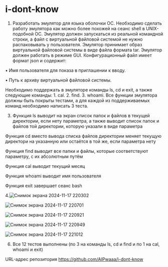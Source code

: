 # i-dont-know

1. Разработать эмулятор для языка оболочки ОС. Необходимо сделать работу
эмулятора как можно более похожей на сеанс shell в UNIX-подобной ОС.
Эмулятор должен запускаться из реальной командной строки, а файл с
виртуальной файловой системой не нужно распаковывать у пользователя.
Эмулятор принимает образ виртуальной файловой системы в виде файла формата
tar. Эмулятор должен работать в режиме GUI.
Конфигурационный файл имеет формат json и содержит:

• Имя пользователя для показа в приглашении к вводу.

• Путь к архиву виртуальной файловой системы.

Необходимо поддержать в эмуляторе команды ls, cd и exit, а также
следующие команды: 1. cal. 2. find. 3. whoami.
Все функции эмулятора должны быть покрыты тестами, а для каждой из
поддерживаемых команд необходимо написать 3 теста.

3. Функция ls выводит на экран список папок и файлов в текущей директории, если нету параметра, а также выводит
список папок и файлов той директории, которую указали в виде параметра

Функция cd вместо вывода списка файлов директории меняет текущую директори на указанную или остаётся в той же, если параметра нету

Функция find выводит все папки и файлы, которые соответствуют параметру, с их абсолютным путём

Функция cal выводит текущий месяц

Функция whoami выводит имя пользователя

Функция exit завершает сеанс bash

4.![Снимок экрана 2024-11-17 220302](https://github.com/user-attachments/assets/effa06d9-9fa6-48e0-8d16-a2b92fa13963)

![Снимок экрана 2024-11-17 220701](https://github.com/user-attachments/assets/11f40faa-0bc0-4073-b107-2eee9126fd1f)

![Снимок экрана 2024-11-17 220921](https://github.com/user-attachments/assets/96a6309c-bdd0-4c23-bd9a-9aa16d4398c6)

![Снимок экрана 2024-11-17 220949](https://github.com/user-attachments/assets/96515996-0d1b-4fa5-964d-438efc3dbc44)

![Снимок экрана 2024-11-17 221012](https://github.com/user-attachments/assets/1b2b25eb-1c2c-4551-8dce-ec8c7f8c87bb)

6. Все 12 тестов выполнены (по 3 на команды ls, cd и find и по 1 на cal, whoami и exit)



URL-адрес репозитория https://github.com/AIPwaaa/i-dont-know
